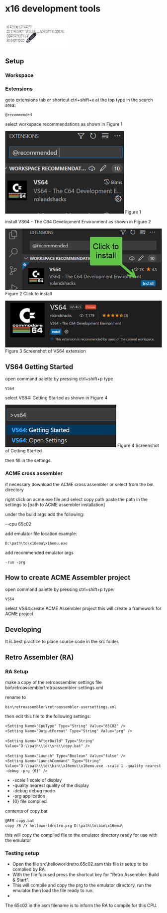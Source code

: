 # x16  development tools

![Writing code title](images/writingcodecropped200.png)

## Setup

### Workspace

### Extensions

goto extensions tab or shortcut ctrl+shift+x
at the top type in the search area:

    @recommended

select workspace recommendations as shown in Figure 1

![workspace recommended](images/workspaacerecommended.png)
Figure 1

install VS64 - The C64 Development Environment as shown in  Figure 2

![click to install](images/clicktoinstallvs64.png)
Figure 2 Click to install

![vs54ss](images\vs64ss.png)
Figure 3 Screenshot of VS64 extension

## VS64 Getting Started

open command palette by pressing
ctrl+shift+p
type

    VS64

select VS64: Getting Started as shown in  Figure 4

![getting started](images\gettingstarted.png)
Figure 4 Screenshot of Getting Started

then fill in the settings

### ACME cross assembler

if necessary download the ACME cross assembler
or select from the bin directory

right click on acme.exe file and select copy path
paste the path in the settings to [path to ACME assembler installation]

under the build args add the following:

   --cpu 65c02

add emulator file location
example:

    D:\path\to\x16emu\x16emu.exe

add recommended emulator args

    -run -prg

## How to create ACME Assembler project

open command palette by pressing ctrl+shift+p
type:

    VS64

select VS64:create ACME Assembler project
this will create a framework for ACME project

## Developing

It is best practice to place source code in the  src folder.

## Retro Assembler (RA)

### RA Setup

make a copy of the retroassembler settings file
    bin\retroassembler\retroassembler-settings.xml

rename to

    bin\retroassembler\retroassembler-usersettings.xml

then edit this file to the following settings:

    <Setting Name="CpuType" Type="String" Value="65C02" />
    <Setting Name="OutputFormat" Type="String" Value="prg" />

    <Setting Name="AfterBuild" Type="String" Value="D:\\path\\to\\src\\copy.bat" />

    <Setting Name="Launch" Type="Boolean" Value="false" />
    <Setting Name="LaunchCommand" Type="String" Value="D:\\path\\to\\bin\\x16emu\\x16emu.exe -scale 1 -quality nearest -debug -prg {0}" />

* -scale 1 scale of display
* -quality nearest  quality of the display
* -debug debug mode
* -prg application
* {0} file compiled

contents of copy.bat

    @REM copy.bat
    copy /B /Y helloworldretro.prg D:\path\to\bin\x16emu\

this will copy the compiled file to the emulator directory ready for use with the emulator


### Testing setup

* Open the file src\helloworldretro.65c02.asm this file is setup to be complied by RA.
* With the file focused press the shortcut key for "Retro Assembler: Build & Start".
* This will compile and copy the prg to the emulator directory, run the emulator then load the file ready to run.
*
The 65c02 in the asm filename is to inform the RA to compile for this CPU.
